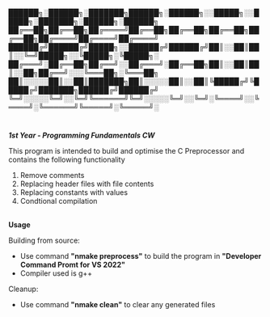 
██████╗░██████╗░███████╗██████╗░██████╗░░█████╗░░█████╗░███████╗░██████╗░██████╗
██╔══██╗██╔══██╗██╔════╝██╔══██╗██╔══██╗██╔══██╗██╔══██╗██╔════╝██╔════╝██╔════╝
██████╔╝██████╔╝█████╗░░██████╔╝██████╔╝██║░░██║██║░░╚═╝█████╗░░╚█████╗░╚█████╗░
██╔═══╝░██╔══██╗██╔══╝░░██╔═══╝░██╔══██╗██║░░██║██║░░██╗██╔══╝░░░╚═══██╗░╚═══██╗
██║░░░░░██║░░██║███████╗██║░░░░░██║░░██║╚█████╔╝╚█████╔╝███████╗██████╔╝██████╔╝
╚═╝░░░░░╚═╝░░╚═╝╚══════╝╚═╝░░░░░╚═╝░░╚═╝░╚════╝░░╚════╝░╚══════╝╚═════╝░╚═════╝░
#
***1st Year - Programming Fundamentals CW***

This program is intended to build and optimise the C Preprocessor and contains the following functionality
1. Remove comments
2. Replacing header files with file contents
3. Replacing constants with values
4. Condtional compilation

##
**Usage**

Building from source:

- Use command **"nmake preprocess"** to build the program in **"Developer Command Promt for VS 2022"**
- Compiler used is g++

Cleanup:

- Use command **"nmake clean"** to clear any generated files
